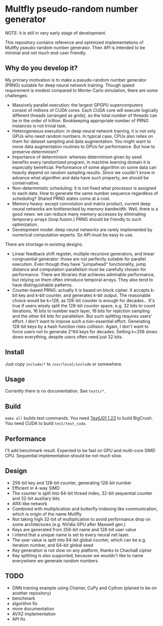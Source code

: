 # Multfly pseudo-random number generator
NOTE: it is still in very early stage of development.

This repository contains reference and optimized implementations of Multfly pseudo-random number generator. Their API is intended to be minimal and not much end-user friendly.

## Why do you develop it?
My primary motivation is to make a pseudo-random number generator (PRNG) suitable for deep neural network training. Though speed requirement is modest compared to Monte-Carlo simulation, there are some challenges.

* Massively parallel execution: the largest GPGPU supercomputers consist of millions of CUDA cores. Each CUDA core will execute logically different threads (arranged as grids), so the total number of threads can be in the order of trillion. Bookkeeping appropriate number of PRNG instances is not trivial task.
* Heterogeneous execution: in deep neural network training, it is not only GPUs who need random numbers. In typical case, CPUs also relies on them for dataset sampling and data augmentation. You might want to move data augmentation routines to GPUs for performance. But how to preserve determinism?
* Importance of determinism: whereas determinism given by seed benefits every randomized program, in machine learning domain it is especially beneficial. Performance of some algorithm on some data can heavily depend on random sampling results. Since we couldn't know in advance what algorithm and data have such property, we should be conservative.
* Non-deterministic scheduling: it is not fixed what processor is assigned to each data. How to generate the same number sequence regardless of scheduling? Shared PRNG states come at a cost.
* Memory heavy: except convolution and matrix product, current deep neural networks are bottlenecked by memory bandwidth. Well, there is a good news: we can reduce many memory accesses by eliminating temporary arrays (loop fusion.) PRNG should be friendly to such optimization.
* Development model: deep neural networks are rarely implemented by numerical computation experts. So API must be easy to use.

There are shortage in existing designs.

* Linear feedback shift register, multiple recursive generators, and linear congruential generator: those are not perfectly suitable for parallel execution. Even though they have "jumpahead" functionality, jump distance and computation parallelism must be carefully chosen for performance. There are libraries that achieves admirable performance, but relying on them often introduce temporal arrays. They also tend to have distinguishable patterns.
* Counter-based PRNG: actually it is based on block cipher. It accepts k-bit key and k-bit counter, and generates k-bit output. The reasonable choice would be k=128, as 128-bit counter is enough for decades... It's true if users wisely split the 128-bit counter space, e.g. 32 bits to count iterations, 16 bits to number each layer, 16 bits for rejection sampling and the other 64 bits for parallelism. But such splitting requires users' effort. I don't want to impose such a non-essential effort. Generating 128-bit keys by a hash function risks collision. Again, I don't want to force users not to generate 2^64 keys for decades. Setting k=256 slows down everything, despite users often need just 32 bits.

## Install
Just copy `include/*` to `/usr/local/include` or somewhere.

## Usage
Currently there is no documentation. See `tests/*`.

## Build
`make all` builds test commands. You need [TestU01 1.23](http://simul.iro.umontreal.ca/testu01/tu01.html) to build BigCrush. You need CUDA to build `test/test_cuda`.

## Performance
I'll add benchmark result. Expected to be fast on GPU and multi-core SIMD CPU. Sequential implementation should be not much slow.

## Design
* 256-bit key and 128-bit counter, generating 128-bit number
* Efficient in 4-way SIMD
* The counter is split into 64-bit thread index, 32-bit sequential counter and 32-bit auxiliary bits
* ARX-like network
* Combined with multiplication and butterfly-indexing like communication, which is origin of the name Multfly
* Not taking high 32-bit of multiplication to avoid performance drop on some architectures (e.g. NVidia GPU after Maxwell gen.)
* Keys are generated from 256-bit name and 128-bit user value
* I intend that a unique name is set to every neural net layer.
* The user value is split into 64-bit global counter, which can be e.g. iteration number, and 64-bit global seed
* Key generation is not slow on any platform, thanks to Chacha8 cipher
* Key splitting is also supported, because we wouldn't like to name everywhere we generate random numbers

## TODO
* DNN training example using Chainer, CuPy and Cython (planed to be on another repository)
* benchmark
* algorithm fix
* more documentation
* AVX2 implementation
* API fix
